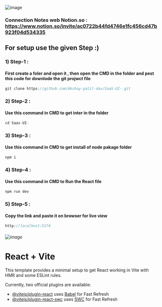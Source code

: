 ![image](https://github.com/user-attachments/assets/fc096d78-1c44-47e4-941f-3ad6a7cda34c)


### Connection Notes web Notion.so : https://www.notion.so/invite/ac0722b44fd4746e1fc456cd47b923f04d534335



## For setup use the given Step :)
### 1)  Step-1 : 
#### First create a foler and open it , then open the CMD in the folder and pest this code for downlode the git projwct file 
```javascript
git clone https://github.com/Akshay-patil-dav/SaaS-UI-.git
```
### 2)  Step-2 : 
#### Use this command in CMD to get inter in the folder 
```javascript
cd Saas-UI-
```

 ### 3)  Step-3 : 
#### Use this command in CMD to get install of node pakage folder 
```javascript
npm i
```

 ### 4)  Step-4 : 
#### Use this command in CMD to Run the React file  
```javascript
npm run dev
```

 ### 5)  Step-5 : 
#### Copy the link and paste it on browser for live view
```javascript
http://localhost:5174
```
###### ![image](https://github.com/user-attachments/assets/465682a5-6954-4589-bc4d-cffcedae6bcd)


# React + Vite

This template provides a minimal setup to get React working in Vite with HMR and some ESLint rules.

Currently, two official plugins are available:

- [@vitejs/plugin-react](https://github.com/vitejs/vite-plugin-react/blob/main/packages/plugin-react/README.md) uses [Babel](https://babeljs.io/) for Fast Refresh
- [@vitejs/plugin-react-swc](https://github.com/vitejs/vite-plugin-react-swc) uses [SWC](https://swc.rs/) for Fast Refresh

##
